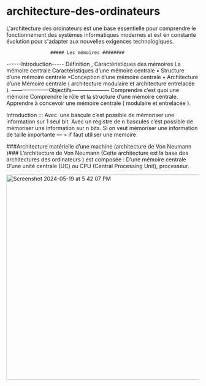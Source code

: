 # architecture-des-ordinateurs
L'architecture des ordinateurs est une base essentielle pour comprendre le fonctionnement des systèmes informatiques modernes et est en constante évolution pour s'adapter aux nouvelles exigences technologiques.

                    ##### Les mémoires ########
  ------Introduction-----
Définition , Caractéristiques des mémoires 
La mémoire centrale 
Caractéristiques d’une mémoire centrale
	• Structure d’une mémoire centrale
	•Conception d’une mémoire centrale 
	• Architecture d’une Mémoire centrale ( architecture modulaire et architecture entrelacée ).
 ———————Objectifs———————
Comprendre c’est quoi une mémoire
Comprendre le rôle et la structure d’une mémoire centrale.
Apprendre à concevoir une mémoire centrale ( modulaire et entrelacée ).

Introduction :::
Avec  une bascule c’est possible de mémoriser une information sur 1 seul bit.
Avec un registre de n bascules  c’est possible de mémoriser une  information sur n bits.
Si on veut mémoriser une information de taille importante — > if faut utiliser une memoire

###Architecture matérielle d’une machine (architecture de Von Neumann )###
L’architecture de Von Neumann (Cette architecture est la base des architectures des ordinateurs ) est composée :
  D’une mémoire centrale
  D’une unité centrale  (UC) ou CPU (Central Processing Unit), processeur.

<img width="535" alt="Screenshot 2024-05-19 at 5 42 07 PM" src="https://github.com/amineelhassak/architecture-des-ordinateurs/assets/123774795/751e52e6-7815-4f02-ba9e-621b6ae409c3">

